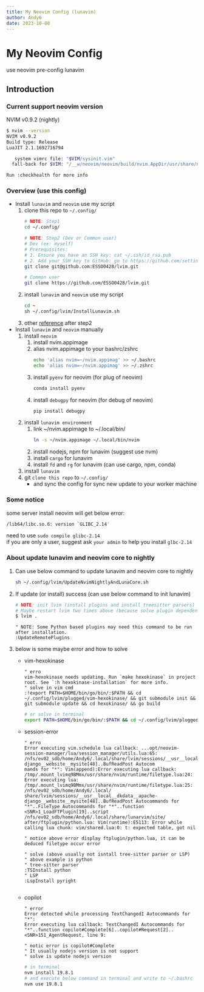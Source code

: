 ```yaml
---
title: My Neovim Config (lunavim)
author: Andy6
date: 2023-10-08
---
```


# My Neovim Config

use neovim pre-config lunavim

## Introduction

### Current support neovim version

NVIM v0.9.2 (nightly)

```bash
$ nvim --version
NVIM v0.9.2
Build type: Release
LuaJIT 2.1.1692716794

   system vimrc file: "$VIM/sysinit.vim"
  fall-back for $VIM: "/__w/neovim/neovim/build/nvim.AppDir/usr/share/nvim"

Run :checkhealth for more info
```

### Overview (use this config)

- Install `lunavim` and `neovim` use my script
    1. clone this repo to `~/.config/`
        ```bash
        # NOTE: Step1
        cd ~/.config/

        # NOTE: Step2 (Dev or Common user)
        # Dev (ex: myself)
        # Prerequisites:
        # 1. Ensure you have an SSH key: cat ~/.ssh/id_rsa.pub
        # 2. Add your SSH key to GitHub: go to https://github.com/settings/keys and add the key
        git clone git@github.com:ESSO0428/lvim.git
        
        # Common user
        git clone https://github.com/ESSO0428/lvim.git
        ```
    2. install `lunavim` and `neovim` use my script
        ```bash
        cd ~
        sh ~/.config/lvim/InstallLunavim.sh
        ```
    3. other [reference](#about-update-lunavim-and-neovim-core-to-nightly) after step2
- Install `lunavim` and `neovim` manually
    1. install `neovim`
        1. install nvim.appimage
        2. alias nvim.appimage to your bashrc/zshrc
            ```bash
            echo 'alias nvim=~/nvim.appimag' >> ~/.bashrc
            echo 'alias nvim=~/nvim.appimag' >> ~/.zshrc
            ```
        3. install `pyenv` for neovim (for plug of neovim)
            ```bash
            conda install pyenv
            ```
        4. install `debugpy` for neovim (for debug of neovim)
            ```bash
            pip install debugpy
            ```
    2. install `lunavim environment`
        1. link ~/nvim.appimage to ~/.local/bin/
            ```bash
            ln -s ~/nvim.appimage ~/.local/bin/nvim
            ```
        2. install nodejs, npm for lunavim (suggest use nvm)
        3. install `cargo` for lunavim
        4. install `fd` and `rg` for lunavim (can use cargo, npm, conda)
    4. install `lunavim`
    5. git `clone this repo` to `~/.config/`
        - and sync the config for sync new update to your worker machine

### Some notice

some server install neovim will get below error:
```bash
/lib64/libc.so.6: version `GLIBC_2.14'
```

need to use `sudo compile glibc-2.14`  
if you are only a user, suggest ask `your admin` to help you install `glbc-2.14`

### About update lunavim and neovim core to nightly

1. Can use below command to update lunavim and neovim core to nightly
    ```bash
    sh ~/.config/lvim/UpdateNvimNightlyAndLunaCore.sh
    ```
2. If update (or install) success (can use below command to init lunavim)
    ```bash
    # NOTE: init lvim (install plugins and install treesitter parsers)
    # Maybe restart lvim two times above (because solve plugin dependency)
    $ lvim .
    ```

    ```vim
    " NOTE: Some Python based plugins may need this command to be run after installation.
    :UpdateRemotePlugins
    ```
3. below is some maybe error and how to solve
    - vim-hexokinase
        ```vim
        " erro
        vim-hexokinase needs updating. Run `make hexokinase` in project root. See `:h hexokinase-installation` for more info.
        " solve in vim cmd
        :!export PATH=$HOME/bin/go/bin/:$PATH && cd ~/.config/lvim/plugged/vim-hexokinase/ && git submodule init && git submodule update && cd hexokinase/ && go build
        ```
        ```bash
        # or solve in terminal
        export PATH=$HOME/bin/go/bin/:$PATH && cd ~/.config/lvim/plugged/vim-hexokinase/ && git submodule init && git submodule update && cd hexokinase/ && go build && cd ~
        ```
    - session-error
        ```vim
        " erro
        Error executing vim.schedule lua callback: ...opt/neovim-session-manager/lua/session_manager/utils.lua:65: /nfs/ev02_sdb/home/Andy6/.local/share/lvim/sessions/__usr__local__dkdata__apache-django__website__mysite[48]..BufReadPost Autocom
        mands for "*": Vim(append):Error executing lua callback: /tmp/.mount_lvimq9BMmx/usr/share/nvim/runtime/filetype.lua:24: Error executing lua: /tmp/.mount_lvimq9BMmx/usr/share/nvim/runtime/filetype.lua:25: /nfs/ev02_sdb/home/Andy6/.local/
        share/lvim/sessions/__usr__local__dkdata__apache-django__website__mysite[48]..BufReadPost Autocommands for "*"..FileType Autocommands for "*"..function <SNR>1_LoadFTPlugin[19]..script /nfs/ev02_sdb/home/Andy6/.local/share/lunarvim/site/
        after/ftplugin/python.lua: Vim(runtime):E5113: Error while calling lua chunk: vim/shared.lua:0: t: expected table, got nil

        " notice above error display ftplugin/python.lua, it can be deduced filetype occur error
        
        " solve (above usually not isntall tree-sitter parser or LSP)
        " above example is python
        " tree-sitter parser
        :TSInstall python
        " LSP
        :LspInstall pyright
        ```
        ```
    - copilot
        ```vim
        " error
        Error detected while processing TextChangedI Autocommands for "*":
        Error executing lua callback: TextChangedI Autocommands for "*"..function copilot#Complete[6]..copilot#Request[2]..<SNR>151_AgentRequest, line 9:

        " notic error is copilot#Complete
        " It usually nodejs version is not support
        " solve is update nodejs version
        ```
        ```bash
        # in terminal
        nvm install 19.8.1
        # and execute below command in terminal and write to ~/.bashrc
        nvm use 19.8.1
        ```
